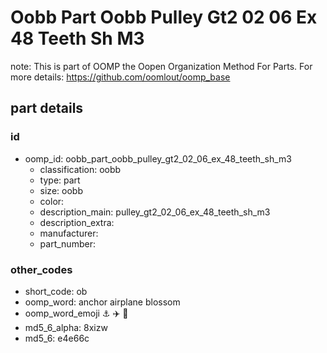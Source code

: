 # Oobb Part Oobb Pulley Gt2 02 06 Ex 48 Teeth Sh M3  

note: This is part of OOMP the Oopen Organization Method For Parts. For more details: https://github.com/oomlout/oomp_base

##  part details





### id
* oomp_id: oobb_part_oobb_pulley_gt2_02_06_ex_48_teeth_sh_m3
  * classification: oobb
  * type: part
  * size: oobb
  * color: 
  * description_main: pulley_gt2_02_06_ex_48_teeth_sh_m3
  * description_extra: 
  * manufacturer: 
  * part_number: 

### other_codes
* short_code: ob
* oomp_word: anchor airplane blossom
* oomp_word_emoji :anchor: :airplane: :blossom:
* md5_6_alpha: 8xizw
* md5_6: e4e66c